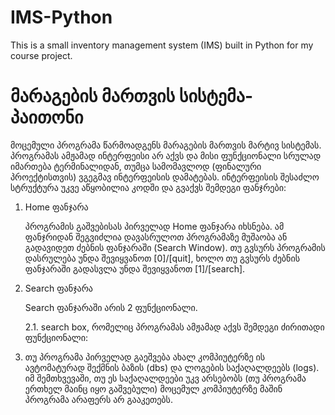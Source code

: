 # IMS-Python  
This is a small inventory management system (IMS) built in Python 
for my course project.

# მარაგების მართვის სისტემა-პაითონი   

მოცემული პროგრამა წარმოადგენს მარაგების მართვის მარტივ სისტემას.
პროგრამას ამჟამად ინტერფეისი არ აქვს და მისი ფუნქციონალი სრულად
იმართება ტერმინალიდან, თუმცა სამომავლოდ (ფინალური პროექტისთვის)
ვგეგმავ ინტერფეისის დამატებას. ინტერფეისის შესაძლო სტრუქტურა უკვე 
აწყობილია კოდში და გვაქვს შემდეგი ფანჯრები:

1. Home ფანჯარა  

    პროგრამის გაშვებისას პირველად Home ფანჯარა იხსნება. ამ ფანჯრიდან
    შეგვიძლია დავასრულოთ პროგრამაზე მუშაობა ან გადავიდეთ ძებნის
    ფანჯარაში (Search Window). თუ გვსურს პროგრამის დასრულება უნდა
    შევიყვანოთ [0]/[quit], ხოლო თუ გვსურს ძებნის ფანჯარაში გადასვლა
    უნდა შევიყვანოთ [1]/[search].

2. Search ფანჯარა

    Search ფანჯარაში არის 2 ფუნქციონალი. 
    
    2.1. search box, რომელიც 
პროგრამას ამჟამად აქვს შემდეგი ძირითადი ფუნქციონალი:

1. თუ პროგრამა პირველად გაეშვება ახალ კომპიუტერზე ის ავტომატურად
შექმნის ბაზის (dbs) და ლოგების საქაღალდეებს (logs). იმ შემთხვევაში, 
თუ ეს საქაღალდეები უკვ არსებობს (თუ პროგრამა ერთხელ მაინც 
იყო გაშვებული) მოცემულ კომპიუტერზე მაშინ პროგრამა არაფერს არ 
გააკეთებს.
